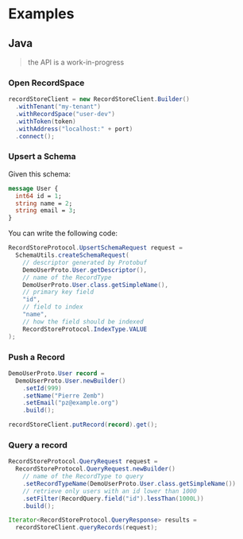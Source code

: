 ---
---

# Examples

## Java

> the API is a work-in-progress

### Open RecordSpace

```java
recordStoreClient = new RecordStoreClient.Builder()
  .withTenant("my-tenant")
  .withRecordSpace("user-dev")
  .withToken(token)
  .withAddress("localhost:" + port)
  .connect();
```

### Upsert a Schema

Given this schema:

```proto
message User {
  int64 id = 1;
  string name = 2;
  string email = 3;
}
```

You can write the following code:

```java
RecordStoreProtocol.UpsertSchemaRequest request =
  SchemaUtils.createSchemaRequest(
    // descriptor generated by Protobuf
    DemoUserProto.User.getDescriptor(),
    // name of the RecordType
    DemoUserProto.User.class.getSimpleName(),
    // primary key field
    "id",
    // field to index
    "name",
    // how the field should be indexed
    RecordStoreProtocol.IndexType.VALUE
);
```

### Push a Record

```java
DemoUserProto.User record =
  DemoUserProto.User.newBuilder()
    .setId(999)
    .setName("Pierre Zemb")
    .setEmail("pz@example.org")
    .build();

recordStoreClient.putRecord(record).get();
```

### Query a record

```java
RecordStoreProtocol.QueryRequest request =
  RecordStoreProtocol.QueryRequest.newBuilder()
    // name of the RecordType to query
    .setRecordTypeName(DemoUserProto.User.class.getSimpleName())
    // retrieve only users with an id lower than 1000
    .setFilter(RecordQuery.field("id").lessThan(1000L))
    .build();

Iterator<RecordStoreProtocol.QueryResponse> results =
  recordStoreClient.queryRecords(request);
```
